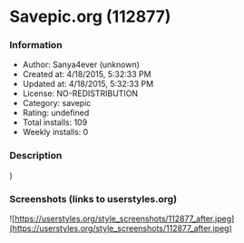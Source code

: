 # Savepic.org (112877)

### Information
- Author: Sanya4ever (unknown)
- Created at: 4/18/2015, 5:32:33 PM
- Updated at: 4/18/2015, 5:32:33 PM
- License: NO-REDISTRIBUTION
- Category: savepic
- Rating: undefined
- Total installs: 109
- Weekly installs: 0


### Description
)


### Screenshots (links to userstyles.org)
![https://userstyles.org/style_screenshots/112877_after.jpeg](https://userstyles.org/style_screenshots/112877_after.jpeg)


